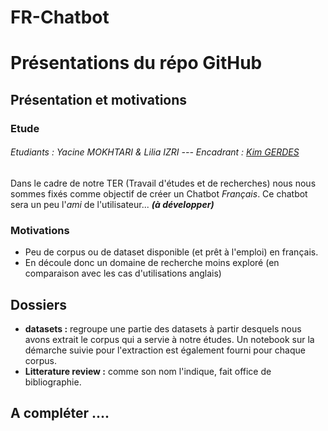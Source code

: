 # FR-Chatbot

# Présentations du répo GitHub
## Présentation et motivations
### Etude 
###### *Etudiants : Yacine MOKHTARI & Lilia IZRI --- Encadrant : [Kim GERDES](https://gerdes.fr/)*
Dans le cadre de notre TER (Travail d'études et de recherches) nous nous sommes fixés comme objectif de créer un Chatbot *Français*. Ce chatbot sera un peu l'*ami* de l'utilisateur... ***(à développer)***

### Motivations
* Peu de corpus ou de dataset disponible (et prêt à l'emploi) en français.
* En découle donc un domaine de recherche moins exploré (en comparaison avec les cas d'utilisations anglais)

## Dossiers 
+ **datasets :** regroupe une partie des datasets à partir desquels nous avons extrait le corpus qui a servie à notre études. Un notebook sur la démarche suivie pour l'extraction est également fourni pour chaque corpus.
+ **Litterature review :** comme son nom l'indique, fait office de bibliographie.


## A compléter .... 